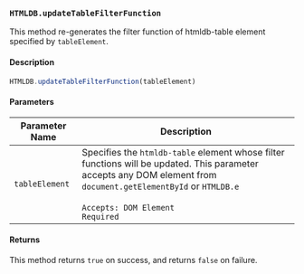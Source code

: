### `HTMLDB.updateTableFilterFunction`

This method re-generates the filter function of htmldb-table element specified by `tableElement`.

#### Description

```javascript
HTMLDB.updateTableFilterFunction(tableElement)
```

#### Parameters

| Parameter Name             | Description                               |
| -------------------------- | ----------------------------------------- |
| `tableElement` | Specifies the `htmldb-table` element whose filter functions will be updated. This parameter accepts any DOM element from `document.getElementById` or `HTMLDB.e`<br><br>`Accepts: DOM Element`<br>`Required` |

#### Returns

This method returns `true` on success, and returns `false` on failure.